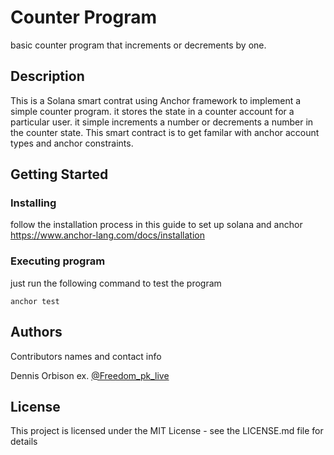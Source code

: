 # Counter Program

basic counter program that increments or decrements by one.

## Description

This is a Solana smart contrat using Anchor framework to implement a simple counter program. it stores the state in a counter account for a particular user. it simple increments a number or decrements a number in the counter state. This smart contract is to get familar with anchor account types and anchor constraints.

## Getting Started

### Installing

follow the installation process in this guide to set up solana and anchor
https://www.anchor-lang.com/docs/installation

### Executing program

just run the following command to test the program
```
anchor test
```


## Authors

Contributors names and contact info

Dennis Orbison 
ex. [@Freedom_pk_live](https://twitter.com/Freedom_pk_live)


## License

This project is licensed under the MIT License - see the LICENSE.md file for details